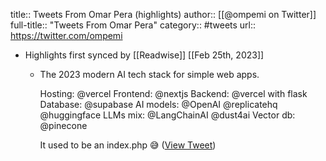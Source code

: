 title:: Tweets From Omar Pera (highlights)
author:: [[@ompemi on Twitter]]
full-title:: "Tweets From Omar Pera"
category:: #tweets
url:: https://twitter.com/ompemi

- Highlights first synced by [[Readwise]] [[Feb 25th, 2023]]
	- The 2023 modern AI tech stack for simple web apps.
	  
	  Hosting: @vercel
	  Frontend: @nextjs 
	  Backend: @vercel with flask
	  Database: @supabase
	  AI models:  @OpenAI @replicatehq @huggingface
	  LLMs mix: @LangChainAI @dust4ai
	  Vector db: @pinecone
	  
	  It used to be an index.php 😅 ([View Tweet](https://twitter.com/ompemi/status/1628077623183126532))